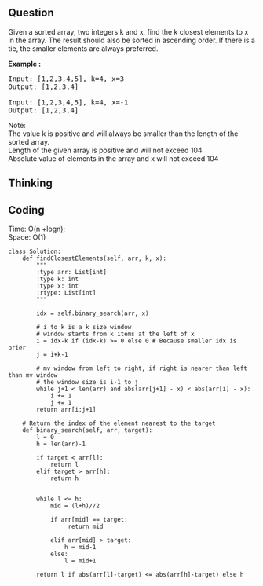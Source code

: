 ## Question
Given a sorted array, two integers k and x, find the k closest elements to x in the array. The result should also be sorted in ascending order. If there is a tie, the smaller elements are always preferred.

**Example :**   
<pre>
Input: [1,2,3,4,5], k=4, x=3
Output: [1,2,3,4]

Input: [1,2,3,4,5], k=4, x=-1
Output: [1,2,3,4]
</pre>

Note:<br>
The value k is positive and will always be smaller than the length of the sorted array.<br>
Length of the given array is positive and will not exceed 104<br>
Absolute value of elements in the array and x will not exceed 104

## Thinking


## Coding
Time: O(n +logn); <br>
Space: O(1)
```python3
class Solution:
    def findClosestElements(self, arr, k, x):
        """
        :type arr: List[int]
        :type k: int
        :type x: int
        :rtype: List[int]
        """
        
        idx = self.binary_search(arr, x)
        
        # i to k is a k size window
        # window starts from k items at the left of x
        i = idx-k if (idx-k) >= 0 else 0 # Because smaller idx is prier
        j = i+k-1
    
        # mv window from left to right, if right is nearer than left than mv window
        # the window size is i-1 to j 
        while j+1 < len(arr) and abs(arr[j+1] - x) < abs(arr[i] - x): 
            i += 1
            j += 1
        return arr[i:j+1]
        
    # Return the index of the element nearest to the target
    def binary_search(self, arr, target):
        l = 0
        h = len(arr)-1
        
        if target < arr[l]:
            return l
        elif target > arr[h]:
            return h
        
        
        while l <= h:
            mid = (l+h)//2
            
            if arr[mid] == target:
                 return mid
            
            elif arr[mid] > target:
                h = mid-1
            else:
                l = mid+1
                
        return l if abs(arr[l]-target) <= abs(arr[h]-target) else h
```

